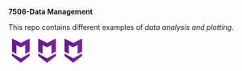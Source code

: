 **7506-Data Management**  

This repo contains different examples of _data analysis and plotting_.  


<!---
![alt text](https://github.com/adam-p/markdown-here/raw/master/src/common/images/icon48.png "Logo Title Text 1")
-->

![alt text](https://github.com/adam-p/markdown-here/raw/master/src/common/images/icon48.png "Logo Title Text 1")
![alt text](https://github.com/adam-p/markdown-here/raw/master/src/common/images/icon48.png "Logo Title Text 1")
![alt text](https://github.com/adam-p/markdown-here/raw/master/src/common/images/icon48.png "Logo Title Text 1")
